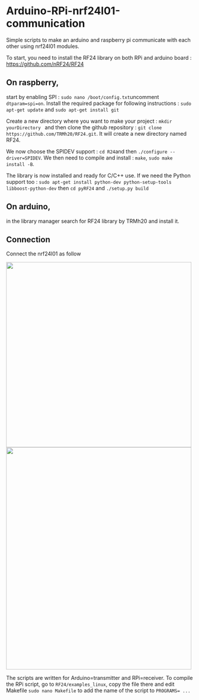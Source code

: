 # Arduino-RPi-nrf24l01-communication

Simple scripts to make an arduino and raspberry pi communicate with each other using nrf24l01 modules.

To start, you need to install the RF24 library on both RPi and arduino board : https://github.com/nRF24/RF24



## On raspberry, 
start by enabling SPI : ``sudo nano /boot/config.txt``uncomment ``dtparam=spi=on``. 
Install the required package for following instructions : ``sudo apt-get update`` and ``sudo apt-get install git``

Create a new directory where you want to make your project : ``mkdir yourDirectory `` and then clone the github repository : ``git clone https://github.com/TRMh20/RF24.git``.
It will create a new directory named RF24. 

We now choose the SPIDEV support : ``cd R24``and then ``./configure --driver=SPIDEV``. 
We then need to compile and install : ``make``, ``sudo make install -B``. 

The library is now installed and ready for C/C++ use. If we need the Python support too : ``sudo apt-get install python-dev python-setup-tools libboost-python-dev`` then ``cd pyRF24`` and ``./setup.py build`` 



## On arduino, 
in the library manager search for RF24 library by TRMh20 and install it.

## Connection
Connect the nrf24l01 as follow 

<img src="https://user-images.githubusercontent.com/38764918/115746275-7e09f080-a394-11eb-89ca-0769d4c3a552.png" width="500" height="500"> 


<img src="https://user-images.githubusercontent.com/38764918/115748014-12c11e00-a396-11eb-836a-7ed37e686a0e.jpg" width="500" height="600">


The scripts are written for Arduino=transmitter and RPi=receiver.
To compile the RPi script, go to ``RF24/examples_linux``, copy the file there and edit Makefile ``sudo nano Makefile`` to add the name of the script to ``PROGRAMS= ...``
